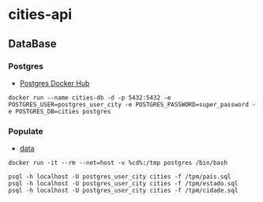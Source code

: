 # cities-api

## DataBase

### Postgres

* [Postgres Docker Hub](https://hub.docker.com/_/postgres)

```shell script
docker run --name cities-db -d -p 5432:5432 -e POSTGRES_USER=postgres_user_city -e POSTGRES_PASSWORD=super_password -e POSTGRES_DB=cities postgres
```

### Populate

* [data](https://github.com/chinnonsantos/sql-paises-estados-cidades/tree/master/PostgreSQL)

```shell script
docker run -it --rm --net=host -v %cd%:/tmp postgres /bin/bash

psql -h localhost -U postgres_user_city cities -f /tpm/pais.sql
psql -h localhost -U postgres_user_city cities -f /tpm/estado.sql
psql -h localhost -U postgres_user_city cities -f /tpm/cidade.sql
```